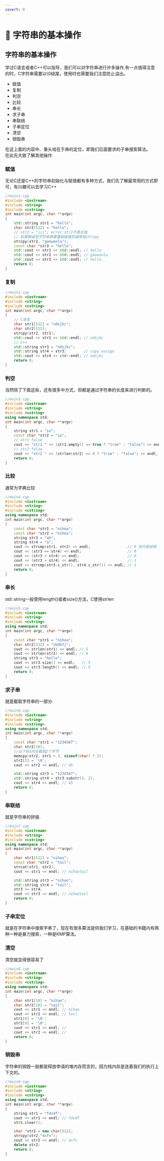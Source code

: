 ```yaml
---
coverY: 0
---
```


# 🥲 字符串的基本操作

## 字符串的基本操作

学过C语言或者C++可以指导，我们可以对字符串进行许多操作,有一点值得注意的时，C字符串需要以\0结尾，使用时也需要我们注意防止溢出。

* 赋值
* 复制
* 判空
* 比较
* 串长
* 求子串
* 串联结
* 子串定位
* 清空
* 销毁串

在这上面的内容中、重头戏在于串的定位，即我们后面要求的子串搜索算法。\
在此先大致了解其他操作

### 赋值

无论C还是C++的字符串初始化与赋值都有多种方式，我们先了解最常用的方式即可，有兴趣可以去学习C++

```cpp
//main1.cpp
#include <iostream>
#include <string>
#include <cstring>
int main(int argc, char **argv)
{
    std::string str1 = "hello";
    char str2[512] = "hello";
    // str2 = "jij"; error:str2不是左值
    // 如果数组性字符串想要重新赋值则通常用strcpy
    strcpy(str2, "gaowanlu");
    const char *str3 = "hello";
    std::cout << str1 << std::endl; // hello
    std::cout << str2 << std::endl; // gaowanlu
    std::cout << str3 << std::endl; // hello
    return 0;
}
```

### 复制

```cpp
//main2.cpp
#include <iostream>
#include <string>
#include <cstring>
int main(int argc, char **argv)
{
    // C语言
    char str1[512] = "ndsjkc";
    char str2[512];
    strcpy(str2, str1);
    std::cout << str2 << std::endl; // ndsjkc
    // C++
    std::string str3 = "ndsjkc";
    std::string str4 = str3;        // copy assign
    std::cout << str4 << std::endl; // ndsjkc
    return 0;
}
```

### 判空

当然除了下面这些，还有很多中方式，但都是通过字符串的长度来进行判断的。

```cpp
//main3.cpp
#include <iostream>
#include <string>
#include <cstring>
using namespace std;
int main(int argc, char **argv)
{
    string str1 = "io";
    const char *str2 = "io";
    // str1 false
    cout << "str1 " << (str1.empty() == true ? "true" : "false") << endl;
    // str2 false
    cout << "str2 " << (strlen(str2) == 0 ? "true" : "false") << endl;
    return 0;
}
```

### 比较

通常为字典比较

```cpp
//main4.cpp
#include <iostream>
#include <string>
#include <cstring>
using namespace std;
int main(int argc, char **argv)
{
    const char *str1 = "nihoa";
    const char *str2 = "nihoa";
    string str3 = "ab";
    string str4 = "a";
    cout << strcmp(str1, str2) << endl;                 // 0 则代表相等 1则str1>str2 -1 则str<str2
    cout << (str3 == str4) << endl;                     // 0
    cout << (str3 < str4) << endl;                      // 0
    cout << (str3 > str4) << endl;                      // 1
    cout << strcmp(str3.c_str(), str4.c_str()) << endl; // 1
    return 0;
}
```

### 串长

std::string一般使用length()或者size()方法，C使用strlen

```cpp
//main5.cpp
#include <iostream>
#include <string>
#include <cstring>
using namespace std;
int main(int argc, char **argv)
{
    const char *str1 = "nihoa";
    char str2[512] = "vbdhfj";
    cout << strlen(str1) << endl; // 5
    cout << strlen(str2) << endl; // 6
    string str3 = "hello";
    cout << str3.size() << endl;   // 5
    cout << str3.length() << endl; // 5
    return 0;
}
```

### 求子串

就是截取字符串的一部分.

```cpp
//main6.cpp
#include <iostream>
#include <string>
#include <cstring>
using namespace std;
int main(int argc, char **argv)
{
    const char *str1 = "1234567";
    char str2[10];
    //从下标3向后截取2个字节
    memcpy(str2, str1 + 3, sizeof(char) * 2);
    str2[2] = '\0';
    cout << str2 << endl; // 45

    std::string str3 = "1234567";
    std::string str4 = str3.substr(3, 2);
    cout << str4 << endl; // 45
    return 0;
}
```

### 串联结

就是字符串的拼接.

```cpp
//main7.cpp
#include <iostream>
#include <string>
#include <cstring>
using namespace std;
int main(int argc, char **argv)
{
    char str1[512] = "nihao";
    const char *str2 = "tail";
    strcat(str1, str2);
    cout << str1 << endl; // nihaotail

    std::string str3 = "nihao";
    std::string str4 = "tail";
    str3 += str4;
    cout << str3 << endl; // nihaotail
    return 0;
}
```

### 子串定位

就是在字符串中搜索字串了，现在有很多算法提供我们学习，在基础的书籍内有两种一种是暴力搜索，一种是KMP算法。

### 清空

清空就显得很容易了

```cpp
//main8.cpp
#include <iostream>
#include <string>
#include <cstring>
using namespace std;
int main(int argc, char **argv)
{
    char str1[10] = "nihao";
    char str2[10] = "tail";
    cout << str1 << endl; // nihao
    cout << str2 << endl; // tail
    str1[0] = '\0';
    str2[0] = '\0';
    cout << str1 << endl; //
    cout << str2 << endl; //
    return 0;
}
```

### 销毁串

字符串的销毁一般都是释放申请的堆内存而言的，因为栈内存是连着我们的执行上下文的。

```cpp
//main9.cpp
#include <iostream>
#include <string>
#include <cstring>
using namespace std;
int main(int argc, char **argv)
{
    string str1 = "fdvdf";
    cout << str1 << endl; // fdvdf
    str1.clear();

    char *str2 = new char[512];
    strcpy(str2,"dsfv");
    cout << str2 << endl; // dsfv
    delete str2;
    return 0;
}
```
